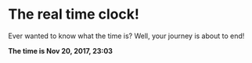 # The real time clock!

Ever wanted to know what the time is? Well, your journey is about to end!

**The time is Nov 20, 2017, 23:03**